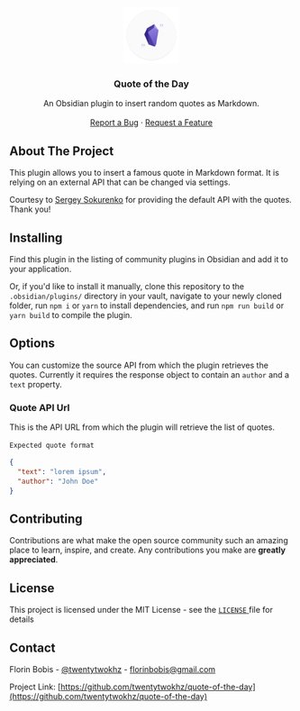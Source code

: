 <p align="center">
  <a href="https://github.com/twentytwokhz/quote-of-the-day">
    <img src="qotd.png" alt="Logo" height=100>
  </a>

  <h3 align="center">Quote of the Day</h3>

  <p align="center">
    An Obsidian plugin to insert random quotes as Markdown.
    <br />
    <br />
    <a href="https://github.com/twentytwokhz/quote-of-the-day/issues">Report a Bug</a>
    ·
    <a href="https://github.com/twentytwokhz/quote-of-the-day/issues">Request a Feature</a>
  </p>
</p>

<!-- ABOUT THE PROJECT -->

## About The Project

This plugin allows you to insert a famous quote in Markdown format. It is relying on an external API that can be changed via settings.

Courtesy to [Sergey Sokurenko](https://github.com/ssokurenko) for providing the default API with the quotes. Thank you!

## Installing

Find this plugin in the listing of community plugins in Obsidian and add it to your application.

Or, if you'd like to install it manually, clone this repository to the `.obsidian/plugins/` directory in your vault, navigate to your newly cloned folder, run `npm i` or `yarn` to install dependencies, and run `npm run build` or `yarn build` to compile the plugin.

<!-- USAGE EXAMPLES -->

## Options

You can customize the source API from which the plugin retrieves the quotes.
Currently it requires the response object to contain an `author` and a `text` property.

### Quote API Url

This is the API URL from which the plugin will retrieve the list of quotes.

`Expected quote format`

```json
{
  "text": "lorem ipsum",
  "author": "John Doe"
}
```

<!-- CONTRIBUTING -->

## Contributing

Contributions are what make the open source community such an amazing place to learn, inspire, and create. Any contributions you make are **greatly appreciated**.

## License

This project is licensed under the MIT License - see the [ `LICENSE` ](LICENSE) file for details

<!-- CONTACT -->

## Contact

Florin Bobis - [@twentytwokhz](https://github.com/twentytwokhz) - florinbobis@gmail.com

Project Link: [https://github.com/twentytwokhz/quote-of-the-day](https://github.com/twentytwokhz/quote-of-the-day)